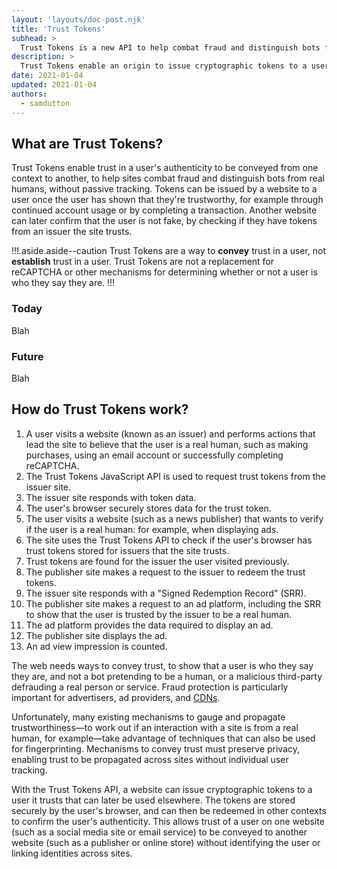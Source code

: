 ```yaml
---
layout: 'layouts/doc-post.njk'
title: 'Trust Tokens'
subhead: >
  Trust Tokens is a new API to help combat fraud and distinguish bots from real humans, without passive tracking.
description: >
  Trust Tokens enable an origin to issue cryptographic tokens to a user it trusts. The tokens are stored by the user's browser. The browser can then use the tokens in other contexts to evaluate the user's authenticity. The Trust Token API enables trust of a user in one context to be conveyed to another context without identifying the user or linking the two identities.
date: 2021-01-04
updated: 2021-01-04
authors:
  - samdutton
---
```


## What are Trust Tokens?

Trust Tokens enable trust in a user's authenticity to be conveyed from one context to another, to help sites combat fraud and distinguish bots from real humans, without passive tracking. Tokens can be issued by a website to a user once the user has shown that they're trustworthy, for example through continued account usage or by completing a transaction. Another website can later confirm that the user is not fake, by checking if they have tokens from an issuer the site trusts.

!!!.aside.aside--caution
Trust Tokens are a way to **convey** trust in a user, not **establish** trust in a user. Trust Tokens are not a replacement for reCAPTCHA or other mechanisms for determining whether or not a user is who they say they are.
!!!

### Today
Blah

### Future
Blah

## How do Trust Tokens work?

1. A user visits a website (known as an issuer) and performs actions that lead the site to believe that the user is a real human, such as making purchases, using an email account or successfully completing reCAPTCHA.
1. The Trust Tokens JavaScript API is used to request trust tokens from the issuer site.
1. The issuer site responds with token data.
1. The user's browser securely stores data for the trust token.
1. The user visits a website (such as a news publisher) that wants to verify if the user is a real human: for example, when displaying ads.
1. The site uses the Trust Tokens API to check if the user's browser has trust tokens stored for issuers that the site trusts.
1. Trust tokens are found for the issuer the user visited previously.
1. The publisher site makes a request to the issuer to redeem the trust tokens.
1. The issuer site responds with a "Signed Redemption Record" (SRR).
1. The publisher site makes a request to an ad platform, including the SRR to show that the user is trusted by the issuer to be a real human.
1. The ad platform provides the data required to display an ad.
1. The publisher site displays the ad.
1. An ad view impression is counted.

The web needs ways to convey trust, to show that a user is who they say they are, and not a bot pretending to be a human, or a malicious third-party defrauding a real person or service. Fraud protection is particularly important for advertisers, ad providers, and [CDNs](https://www.cloudflare.com/en-gb/learning/cdn/what-is-a-cdn/).

Unfortunately, many existing mechanisms to gauge and propagate trustworthiness—to work out if an interaction with a site is from a real human, for example—take advantage of techniques that can also be used for fingerprinting. Mechanisms to convey trust must preserve privacy, enabling trust to be propagated across sites without individual user tracking.

With the Trust Tokens API, a website can issue cryptographic tokens to a user it trusts that can later be used elsewhere. The tokens are stored securely by the user's browser, and can then be redeemed in other contexts to confirm the user's authenticity. This allows trust of a user on one website (such as a social media site or email service) to be conveyed to another website (such as a publisher or online store) without identifying the user or linking identities across sites.

